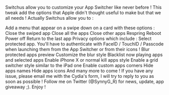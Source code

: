 Switchus allow you to customize your App Switcher like never before ! 
This tweak add the options that Apple didn't thought useful to make but that we all needs ! 
Actually Switchus allow you to :

Add a menu that appear on a swipe down on a card with these options :
Close the swiped app
Close all the apps
Close other apps
Respring
Reboot
Power off
Return to the last app
Privacy options which include :
Select protected app. You'll have to authenticate with FaceID / TouchID / Passcode when launching them from the App Switcher or from their icons !
Blur protected apps preview
Customize the blur style
Blacklist now playing apps and selected apps
Enable iPhone X or normal kill apps style
Enable a grid switcher style similar to the iPad one
Enable custom apps corners
Hide apps names
Hide apps icons
And many more to come !
If you have any issue, please email me with the Cydia's form, I will try to reply to you as soon as possible !
Follow me on Twitter (@SynnyG_R) for news, update, app giveaway ;). Enjoy !